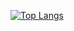 [![Top Langs](https://github-readme-stats.vercel.app/api/top-langs/?username=launchpencil
)](https://github.com/anuraghazra/github-readme-stats)
